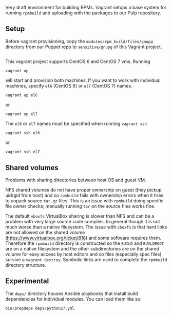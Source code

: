 Very draft environment for building RPMs. Vagrant setups a base system for running `rpmbuild` and uploading with the packages to our Pulp repository.

## Setup

Before vagrant provisioning, copy the `modules/rpm_build/files/gnupg` directory from our Puppet repo to `sensitive/gnupg` of this Vagrant project.


## 

This vagrant project supports CentOS 6 and CentOS 7 vms. Running

    vagrant up

will start and provision both machines. If you want to work with individual machines, specify `el6` (CentOS 6) or `el7` (CentOS 7) names.

    vagrant up el6

or

    vagrant up el7


The `el6` or `el7` names must be specified when running `vagrant ssh`

    vagrant ssh el6
or

    vagrant ssh el7

## Shared volumes

Problems with sharing directories between host OS and guest VM.

NFS shared volumes do not have proper ownership on guest (they pickup uid/gid
from host) and so `rpmbuild` fails with ownership errors when it tries to unpack
source `tar.gz` files. This is an issue with `rpmbuild` doing specific file owner
checks; manually running `tar` on the source files works fine.

The default `vboxfs` VirtualBox sharing is slower than NFS and can be a problem with
very large source code compiles. In general though it is not much worse than a
native filesystem. The issue with `vboxfs` is that hard links are not allowed
on the shared volume (https://www.virtualbox.org/ticket/818) and some software
requires them. Therefore the `rpmbuild` directory is constructed so the `BUILD`
and `BUILDROOT` are on a native filesystem and the other subdirectories are on
the shared volume for easy access by host editors and so files (especially spec
files) survive a `vagrant destroy`. Symbolic links are used to complete the
`rpmbuild` directory structure.

## Experimental

The `deps/` directory houses Ansible playbooks that install build dependencies for individual modules. You can load them like so:

    bin/prepdeps deps/python27.yml
